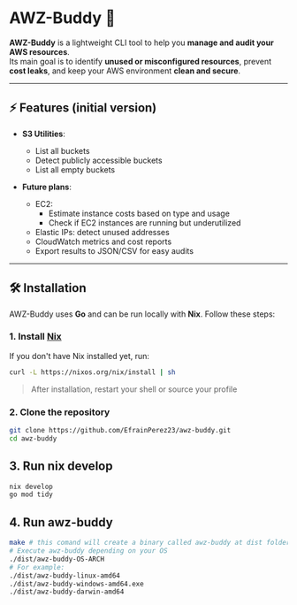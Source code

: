 # AWZ-Buddy 🚀

**AWZ-Buddy** is a lightweight CLI tool to help you **manage and audit your AWS resources**.  
Its main goal is to identify **unused or misconfigured resources**, prevent **cost leaks**, and keep your AWS environment **clean and secure**.

---

## ⚡ Features (initial version)

- **S3 Utilities**:
  - List all buckets
  - Detect publicly accessible buckets
  - List all empty buckets

- **Future plans**:
  - EC2:
    - Estimate instance costs based on type and usage
    - Check if EC2 instances are running but underutilized
  - Elastic IPs: detect unused addresses
  - CloudWatch metrics and cost reports
  - Export results to JSON/CSV for easy audits

---

## 🛠 Installation

AWZ-Buddy uses **Go** and can be run locally with **Nix**. Follow these steps:

### 1. Install [Nix](https://nixos.org/download/)
If you don't have Nix installed yet, run:

```bash
curl -L https://nixos.org/nix/install | sh
```

> After installation, restart your shell or source your profile


### 2. Clone the repository
```bash
git clone https://github.com/EfrainPerez23/awz-buddy.git
cd awz-buddy
```

## 3. Run nix develop
```bash
nix develop
go mod tidy
```

## 4. Run awz-buddy
```bash
make # this comand will create a binary called awz-buddy at dist folder
# Execute awz-buddy depending on your OS
./dist/awz-buddy-OS-ARCH
# For example:
./dist/awz-buddy-linux-amd64
./dist/awz-buddy-windows-amd64.exe
./dist/awz-buddy-darwin-amd64
```
